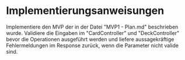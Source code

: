 # Implementierungsanweisungen
Implementiere den MVP der in der Datei "MVP1 - Plan.md" beschrieben wurde.
Validiere die Eingaben im "CardController" und "DeckController" bevor die Operationen ausgeführt werden
und liefere aussagekräftige Fehlermeldungen im Response zurück, wenn die Parameter nicht valide sind.